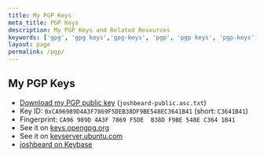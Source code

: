 ```yaml
---
title: My PGP Keys
meta_title: PGP Keys
description: My PGP Keys and Related Resources
keywords: ['gpg', 'gpg keys','gpg-keys', 'pgp', 'pgp keys', 'pgp-keys', 'josh beard pgp', 'josh beard gpg', 'joshbeard pubkey']
layout: page
permalink: /pgp/
---
```

## My PGP Keys

* [Download my PGP public key](/files/joshbeard-public.asc.txt) (`joshbeard-public.asc.txt`)
* Key ID: `0xCA96989D4A3F7869F5DEB38DF9BE548EC3641B41` (short: `C3641B41`)
* Fingerprint: `CA96 989D 4A3F 7869 F5DE  B38D F9BE 548E C364 1B41`
* See it on [keys.opengpg.org](https://keys.openpgp.org/search?q=0xCA96989D4A3F7869F5DEB38DF9BE548EC3641B41)
* See it on [keyserver.ubuntu.com](https://keyserver.ubuntu.com/pks/lookup?search=0xCA96989D4A3F7869F5DEB38DF9BE548EC3641B41&fingerprint=on&op=index)
* [joshbeard on Keybase](https://keybase.io/joshbeard)
